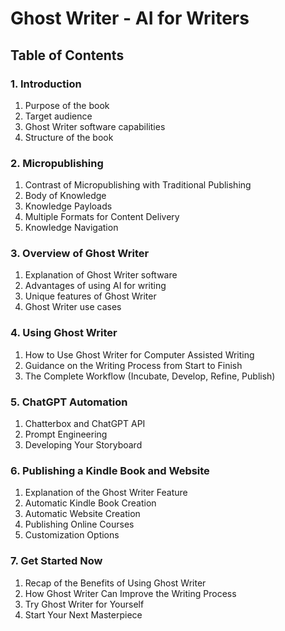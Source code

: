 # Ghost Writer - AI for Writers

## Table of Contents

### 1. Introduction
1. Purpose of the book
2. Target audience
3. Ghost Writer software capabilities
4. Structure of the book

### 2. Micropublishing
1. Contrast of Micropublishing with Traditional Publishing
2. Body of Knowledge
3. Knowledge Payloads
4. Multiple Formats for Content Delivery
5. Knowledge Navigation

### 3. Overview of Ghost Writer
1. Explanation of Ghost Writer software
2. Advantages of using AI for writing
3. Unique features of Ghost Writer
4. Ghost Writer use cases

### 4. Using Ghost Writer
1. How to Use Ghost Writer for Computer Assisted Writing
2. Guidance on the Writing Process from Start to Finish
3. The Complete Workflow (Incubate, Develop, Refine, Publish)

### 5. ChatGPT Automation
1. Chatterbox and ChatGPT API
2. Prompt Engineering
3. Developing Your Storyboard

### 6. Publishing a Kindle Book and Website
1. Explanation of the Ghost Writer Feature
2. Automatic Kindle Book Creation
3. Automatic Website Creation
4. Publishing Online Courses
5. Customization Options

### 7. Get Started Now
1. Recap of the Benefits of Using Ghost Writer
2. How Ghost Writer Can Improve the Writing Process
3. Try Ghost Writer for Yourself
4. Start Your Next Masterpiece
